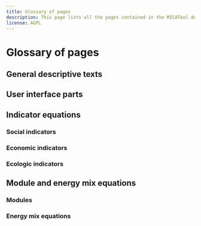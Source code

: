 ```yaml
---
title: Glossary of pages
description: This page lists all the pages contained in the MICATool documentation.
license: AGPL
---
```


<!--
© 2023 - 2024 Fraunhofer-Gesellschaft e.V., München

SPDX-License-Identifier: AGPL-3.0-or-later
-->

Glossary of pages
===

General descriptive texts
-

[](../introduction/introduction.md)

[](../user_interface/user_interface_description.md)

[](../indices/indices_description.md)

[](../energy_mix/energy_mix_description.md)

[](../social_indicators/social_indicators_description.md)

[](../economic_indicators/economic_indicators_description.md)

[](../ecologic_indicators/ecologic_indicators_description.md)

User interface parts
-

[](../user_interface/geography.md)

[](../user_interface/specifying_subsector_action.md)

[](../user_interface/energy_savings_input.md)

Indicator equations
-

### Social indicators

[](../social_indicators/energy_poverty.md)

[](../social_indicators/health_IC.md)

[](../social_indicators/health_AP.md)

[](../social_indicators/lost_work_days.md)

### Economic indicators

[](../economic_indicators/GDP.md)

[](../economic_indicators/employment_effects.md)

[](../economic_indicators/energy_intensity.md)

[](../economic_indicators/asset_value.md)

[](../economic_indicators/turnover_of_EE_goods.md)

[](../economic_indicators/import_dependence.md)

[](../economic_indicators/supplier_diversity.md)

[](../economic_indicators/avoided_additional_capacity.md)

### Ecologic indicators

[](../ecologic_indicators/PEC_FEC_savings.md)

[](../ecologic_indicators/energy_cost.md)

[](../ecologic_indicators/Impact_RES_targets.md)

[](../ecologic_indicators/reduction_AP.md)

[](../ecologic_indicators/reduction_GHG.md)

Module and energy mix equations
-

### Modules

[](../modules/local_scaling.md)

[](../modules/investments.md)

[](../modules/N_affected_dwellings.md)

### Energy mix equations

[](../energy_mix/FEC_to_PEC.md)

[](../energy_mix/lambda_chi.md)

[](../energy_mix/chi_calc.md)
